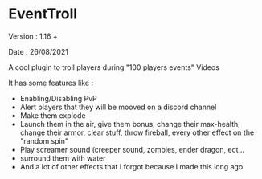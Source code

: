 # EventTroll

Version : 1.16 +

Date : 26/08/2021

A cool plugin to troll players during "100 players events" Videos

It has some features like :

- Enabling/Disabling PvP
- Alert players that they will be mooved on a discord channel
- Make them explode
- Launch them in the air, give them bonus, change their max-health, change their armor, clear stuff, throw fireball, every other effect on the "random spin"
- Play screamer sound (creeper sound, zombies, ender dragon, ect...
- surround them with water
- And a lot of other effects that I forgot because I made this long ago
